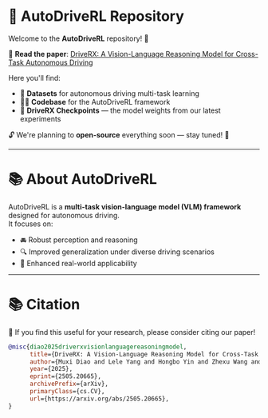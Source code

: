 # 🚗 AutoDriveRL Repository

Welcome to the **AutoDriveRL** repository! 🎉

📄 **Read the paper**: [DriveRX: A Vision-Language Reasoning Model for Cross-Task Autonomous Driving](https://arxiv.org/abs/2505.20665)

Here you'll find:
- 📂 **Datasets** for autonomous driving multi-task learning  
- 🧑‍💻 **Codebase** for the AutoDriveRL framework  
- 🏁 **DriveRX Checkpoints** — the model weights from our latest experiments

🔓 We're planning to **open-source** everything soon — stay tuned! 🌟

---

# 📚 About AutoDriveRL
AutoDriveRL is a **multi-task vision-language model (VLM) framework** designed for autonomous driving.  
It focuses on:
- 🚘 Robust perception and reasoning
- 🔍 Improved generalization under diverse driving scenarios
- 🤖 Enhanced real-world applicability

---

# 📚 Citation

🙏 If you find this useful for your research, please consider citing our paper!

```bibtex
@misc{diao2025driverxvisionlanguagereasoningmodel,
      title={DriveRX: A Vision-Language Reasoning Model for Cross-Task Autonomous Driving}, 
      author={Muxi Diao and Lele Yang and Hongbo Yin and Zhexu Wang and Yejie Wang and Daxin Tian and Kongming Liang and Zhanyu Ma},
      year={2025},
      eprint={2505.20665},
      archivePrefix={arXiv},
      primaryClass={cs.CV},
      url={https://arxiv.org/abs/2505.20665}, 
}
